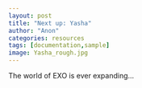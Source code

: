 ```yaml
---
layout: post
title: "Next up: Yasha"
author: "Anon"
categories: resources
tags: [documentation,sample]
image: Yasha_rough.jpg
---
```


The world of EXO is ever expanding...



<!-- The beauty of computer programming is that you do not need to formally go to school to learn how to program. You can learn almost everything that you would need to know online, and for free. The following resources are some that I have used personally, that I highly recommend, for anyone looking to learn more about computer programming.

## [Free Code Camp](https://www.freecodecamp.org/)

My personal favourite for learning full stack web development. They offer a great front and back end curriculum that requires you to complete a variety of projects in order to apply the knowledge that you learn during the lessons. As a bonus, at the end of the curriculum you will have a few impressive projects under your belt for your portfolio.

## [Codecademy](https://www.codecademy.com/)

Not only does Codecademy have many great courses on various web development languages such as [HTML](https://www.codecademy.com/learn/learn-html), [CSS](https://www.codecademy.com/learn/learn-css), and [JavaScript](https://www.codecademy.com/learn/introduction-to-javascript), but they even offer a course on [how to deploy a Jekyll site](https://www.codecademy.com/learn/deploy-a-website). If you are completely new to Jekyll, I would recommend working through that course as a great start for learning how to deploy your Jekyll site.

## [Khan Academy](https://www.khanacademy.org/)

A great resource not only for learning mathematics (what most people probably know Khan Academy for), but also [computer programming](https://www.khanacademy.org/computing/computer-programming). What Khan Academy offers that is different from the other two above resources is that it offers courses in [computer science related](https://www.khanacademy.org/computing/computer-science) topics, such as [algorithms](https://www.khanacademy.org/computing/computer-science/algorithms) and [cryptography](https://www.khanacademy.org/computing/computer-science/cryptography). This is unique in that most online resources mostly focus on the programming side of things. -->
